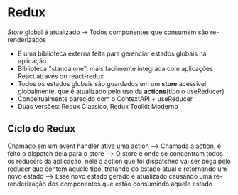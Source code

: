 # Redux

_Store_ global é atualizado -> Todos componentes que consumem são re-renderizados

- É uma biblioteca externa feita para gerenciar estados globais na aplicação
- Biblioteca "standalone", mais facilmente integrada com aplicações React através do react-redux
- Todos os estados globais são guardados em um **store** acessivel globalmente, que é atualizado pelo uso da **actions**(tipo o useReducer)
- Conceitualmente parecido com o ContextAPI + useReducer
- Duas versões: Redux Classico, Redux Toolkit Moderno

## Ciclo do Redux

Chamado em um event handler ativa uma action -->
Chamada a action, é feito o dispatch dela para o store -->
O store é onde se concentram todos os reducers da aplicação, nele a action que foi dispatched vai ser pega pelo reducer que contem aquele tipo, tratando do estado atual e retornando um novo estado -->
Esse novo estado gerado é atualizado causando uma re-renderização dos componentes que estão consumindo aquele estado

